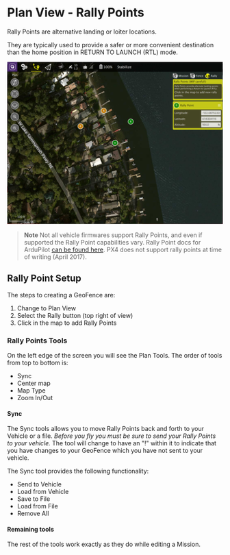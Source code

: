 # Plan View - Rally Points

Rally Points are alternative landing or loiter locations.

They are typically used to provide a safer or more convenient destination than the home position in RETURN TO LAUNCH (RTL) mode. 

![](../../assets/plan/RallyPoints.jpg)

> **Note** Not all vehicle firmwares support Rally Points, and even if supported the Rally Point capabilities vary.  Rally Point docs for ArduPilot [can be found here](http://ardupilot.org/copter/docs/common-rally-points.html). PX4 does not support rally points at time of writing (April 2017).

## Rally Point Setup
The steps to creating a GeoFence are:

1. Change to Plan View
2. Select the Rally button (top right of view)
3. Click in the map to add Rally Points

### Rally Points Tools
On the left edge of the screen you will see the Plan Tools. The order of tools from top to bottom is:

* Sync
* Center map
* Map Type
* Zoom In/Out

#### Sync
The Sync tools allows you to move Rally Points back and forth to your Vehicle or a file. *Before you fly you must be sure to send your Rally Points to your vehicle.* The tool will change to have an "!" within it to indicate that you have changes to your GeoFence which you have not sent to your vehicle. 

The Sync tool provides the following functionality:

* Send to Vehicle
* Load from Vehicle
* Save to File
* Load from File
* Remove All

#### Remaining tools
The rest of the tools work exactly as they do while editing a Mission.
